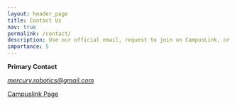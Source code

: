 ```yaml
---
layout: header_page
title: Contact Us
nav: true
permalink: /contact/
description: Use our official email, request to join on CampusLink, or communicate with an officer
importance: 5
---
```



**Primary Contact**

*mercury.robotics@gmail.com*

[Campuslink Page](https://campuslink.okstate.edu/organization/mercuryrobotics)
